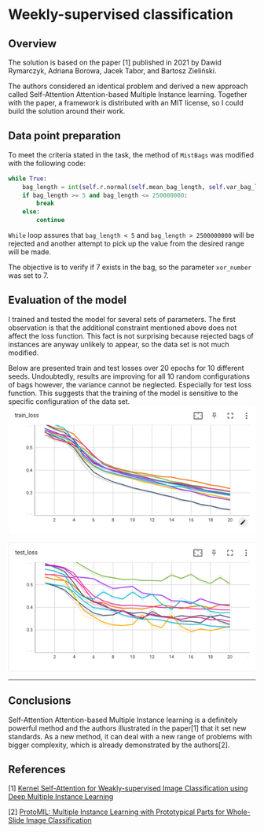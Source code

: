 Weekly-supervised classification
================================================


Overview
------------
The solution is based on the paper [1] published in 2021 by Dawid Rymarczyk, Adriana Borowa, Jacek Tabor, and Bartosz Zieliński.

The authors considered an identical problem and derived a new approach called Self-Attention Attention-based Multiple Instance learning. Together with the paper, a framework is distributed with an MIT license, so I could build the solution around their work.


Data point preparation
------------
To meet the criteria stated in the task, the method of `MistBags` was modified with the following code:

```python
while True:
    bag_length = int(self.r.normal(self.mean_bag_length, self.var_bag_length, 1))
    if bag_length >= 5 and bag_length <= 250000000:
        break
    else:
        continue
```
`While` loop assures that `bag_length < 5` and `bag_length > 2500000000` will be rejected and another attempt to pick up the value from the desired range will be made.

The objective is to verify if 7 exists in the bag, so the parameter `xor_number` was set to 7.

Evaluation of the model
------------
I trained and tested the model for several sets of parameters. The first observation is that the additional constraint mentioned above does not affect the loss function. This fact is not surprising because rejected bags of instances are anyway unlikely to appear, so the data set is not much modified. 

Below are presented train and test losses over 20 epochs for 10 different seeds. Undoubtedly, results are improving for all 10 random configurations of bags however, the variance cannot be neglected. Especially for test loss function. This suggests that the training of the model is sensitive to the specific configuration of the data set.  
![Train loss](train_loss.png)

![Test loss](test_loss.png)

----------

Conclusions
----------

Self-Attention Attention-based Multiple Instance learning is a definitely powerful method and the authors illustrated in the paper[1] that it set new standards. As a new method, it can deal with a new range of problems with bigger complexity, which is already demonstrated by the authors[2].


References
-------
[1] [Kernel Self-Attention for Weakly-supervised Image Classification using Deep
Multiple Instance Learning](https://ieeexplore.ieee.org/document/9423289)

[2] [ProtoMIL: Multiple Instance Learning with Prototypical Parts for Whole-Slide Image Classification](https://2022.ecmlpkdd.org/wp-content/uploads/2022/09/sub_346.pdf)